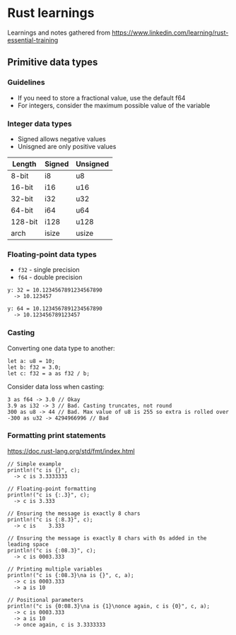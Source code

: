 # Rust learnings
Learnings and notes gathered from https://www.linkedin.com/learning/rust-essential-training

## Primitive data types

### Guidelines
- If you need to store a fractional value, use the default f64
- For integers, consider the maximum possible value of the variable

### Integer data types
- Signed allows negative values
- Unisgned are only positive values

| Length  | Signed | Unsigned |
|-------- |--------|----------|
| 8-bit   | i8     | u8       |
| 16-bit  | i16    | u16      |
| 32-bit  | i32    | u32      |
| 64-bit  | i64    | u64      |
| 128-bit | i128   | u128     |
| arch    | isize  | usize    |

### Floating-point data types
- `f32` - single precision
- `f64` - double precision

```
y: 32 = 10.1234567891234567890
  -> 10.123457

y: 64 = 10.1234567891234567890
  -> 10.123456789123457
```

### Casting
Converting one data type to another:

```
let a: u8 = 10;
let b: f32 = 3.0;
let c: f32 = a as f32 / b;
```

Consider data loss when casting:
```
3 as f64 -> 3.0 // Okay
3.9 as i32 -> 3 // Bad. Casting truncates, not round
300 as u8 -> 44 // Bad. Max value of u8 is 255 so extra is rolled over
-300 as u32 -> 4294966996 // Bad
```

### Formatting print statements
https://doc.rust-lang.org/std/fmt/index.html

```
// Simple example
println!("c is {}", c);
  -> c is 3.3333333

// Floating-point formatting
println!("c is {:.3}", c);
  -> c is 3.333

// Ensuring the message is exactly 8 chars
println!("c is {:8.3}", c);
  -> c is    3.333

// Ensuring the message is exactly 8 chars with 0s added in the leading space
println!("c is {:08.3}", c);
  -> c is 0003.333

// Printing multiple variables
println!("c is {:08.3}\na is {}", c, a);
  -> c is 0003.333
  -> a is 10

// Positional parameters
println!("c is {0:08.3}\na is {1}\nonce again, c is {0}", c, a);
  -> c is 0003.333
  -> a is 10
  -> once again, c is 3.3333333
```
